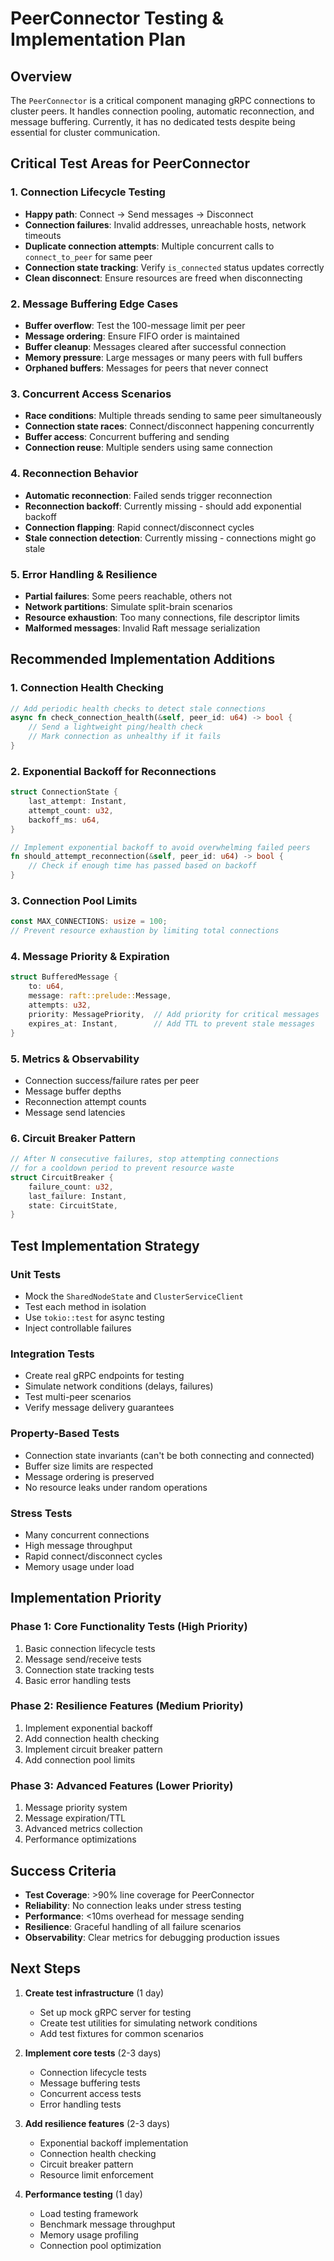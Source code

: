 # PeerConnector Testing & Implementation Plan

## Overview
The `PeerConnector` is a critical component managing gRPC connections to cluster peers. It handles connection pooling, automatic reconnection, and message buffering. Currently, it has no dedicated tests despite being essential for cluster communication.

## Critical Test Areas for PeerConnector

### 1. Connection Lifecycle Testing
- **Happy path**: Connect → Send messages → Disconnect
- **Connection failures**: Invalid addresses, unreachable hosts, network timeouts
- **Duplicate connection attempts**: Multiple concurrent calls to `connect_to_peer` for same peer
- **Connection state tracking**: Verify `is_connected` status updates correctly
- **Clean disconnect**: Ensure resources are freed when disconnecting

### 2. Message Buffering Edge Cases
- **Buffer overflow**: Test the 100-message limit per peer
- **Message ordering**: Ensure FIFO order is maintained
- **Buffer cleanup**: Messages cleared after successful connection
- **Memory pressure**: Large messages or many peers with full buffers
- **Orphaned buffers**: Messages for peers that never connect

### 3. Concurrent Access Scenarios
- **Race conditions**: Multiple threads sending to same peer simultaneously
- **Connection state races**: Connect/disconnect happening concurrently
- **Buffer access**: Concurrent buffering and sending
- **Connection reuse**: Multiple senders using same connection

### 4. Reconnection Behavior
- **Automatic reconnection**: Failed sends trigger reconnection
- **Reconnection backoff**: Currently missing - should add exponential backoff
- **Connection flapping**: Rapid connect/disconnect cycles
- **Stale connection detection**: Currently missing - connections might go stale

### 5. Error Handling & Resilience
- **Partial failures**: Some peers reachable, others not
- **Network partitions**: Simulate split-brain scenarios
- **Resource exhaustion**: Too many connections, file descriptor limits
- **Malformed messages**: Invalid Raft message serialization

## Recommended Implementation Additions

### 1. Connection Health Checking
```rust
// Add periodic health checks to detect stale connections
async fn check_connection_health(&self, peer_id: u64) -> bool {
    // Send a lightweight ping/health check
    // Mark connection as unhealthy if it fails
}
```

### 2. Exponential Backoff for Reconnections
```rust
struct ConnectionState {
    last_attempt: Instant,
    attempt_count: u32,
    backoff_ms: u64,
}

// Implement exponential backoff to avoid overwhelming failed peers
fn should_attempt_reconnection(&self, peer_id: u64) -> bool {
    // Check if enough time has passed based on backoff
}
```

### 3. Connection Pool Limits
```rust
const MAX_CONNECTIONS: usize = 100;
// Prevent resource exhaustion by limiting total connections
```

### 4. Message Priority & Expiration
```rust
struct BufferedMessage {
    to: u64,
    message: raft::prelude::Message,
    attempts: u32,
    priority: MessagePriority,  // Add priority for critical messages
    expires_at: Instant,        // Add TTL to prevent stale messages
}
```

### 5. Metrics & Observability
- Connection success/failure rates per peer
- Message buffer depths
- Reconnection attempt counts
- Message send latencies

### 6. Circuit Breaker Pattern
```rust
// After N consecutive failures, stop attempting connections
// for a cooldown period to prevent resource waste
struct CircuitBreaker {
    failure_count: u32,
    last_failure: Instant,
    state: CircuitState,
}
```

## Test Implementation Strategy

### Unit Tests
- Mock the `SharedNodeState` and `ClusterServiceClient`
- Test each method in isolation
- Use `tokio::test` for async testing
- Inject controllable failures

### Integration Tests
- Create real gRPC endpoints for testing
- Simulate network conditions (delays, failures)
- Test multi-peer scenarios
- Verify message delivery guarantees

### Property-Based Tests
- Connection state invariants (can't be both connecting and connected)
- Buffer size limits are respected
- Message ordering is preserved
- No resource leaks under random operations

### Stress Tests
- Many concurrent connections
- High message throughput
- Rapid connect/disconnect cycles
- Memory usage under load

## Implementation Priority

### Phase 1: Core Functionality Tests (High Priority)
1. Basic connection lifecycle tests
2. Message send/receive tests
3. Connection state tracking tests
4. Basic error handling tests

### Phase 2: Resilience Features (Medium Priority)
1. Implement exponential backoff
2. Add connection health checking
3. Implement circuit breaker pattern
4. Add connection pool limits

### Phase 3: Advanced Features (Lower Priority)
1. Message priority system
2. Message expiration/TTL
3. Advanced metrics collection
4. Performance optimizations

## Success Criteria

- **Test Coverage**: >90% line coverage for PeerConnector
- **Reliability**: No connection leaks under stress testing
- **Performance**: <10ms overhead for message sending
- **Resilience**: Graceful handling of all failure scenarios
- **Observability**: Clear metrics for debugging production issues

## Next Steps

1. **Create test infrastructure** (1 day)
   - Set up mock gRPC server for testing
   - Create test utilities for simulating network conditions
   - Add test fixtures for common scenarios

2. **Implement core tests** (2-3 days)
   - Connection lifecycle tests
   - Message buffering tests
   - Concurrent access tests
   - Error handling tests

3. **Add resilience features** (2-3 days)
   - Exponential backoff implementation
   - Connection health checking
   - Circuit breaker pattern
   - Resource limit enforcement

4. **Performance testing** (1 day)
   - Load testing framework
   - Benchmark message throughput
   - Memory usage profiling
   - Connection pool optimization
